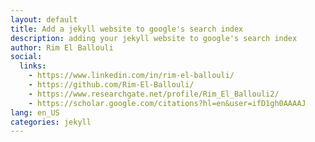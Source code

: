 ```yaml
---
layout: default
title: Add a jekyll website to google's search index
description: adding your jekyll website to google's search index
author: Rim El Ballouli
social:
  links:
    - https://www.linkedin.com/in/rim-el-ballouli/
    - https://github.com/Rim-El-Ballouli/
    - https://www.researchgate.net/profile/Rim_El_Ballouli2/
    - https://scholar.google.com/citations?hl=en&user=ifD1gh0AAAAJ
lang: en_US
categories: jekyll
---
```

